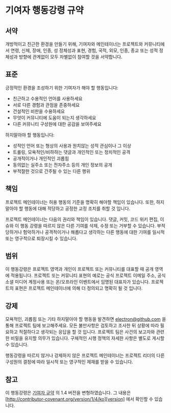 # 기여자 행동강령 규약

## 서약

개방적이고 친근한 환경을 만들기 위해, 기여자와 메인테이너는 프로젝트와
커뮤니티에서 연령, 신체, 장애, 인종, 성 정체성과 표현, 경험, 국적, 외모, 인종,
종교 또는 성적 정체성과 방향에 관계없이 모두 차별없이 참여할 것을 서약합니다.

## 표준

긍정적인 환경을 조성하기 위한 기여자가 해야 할 행동입니다:

* 친근하고 수용적인 언어를 사용하세요
* 서로 다른 경험과 관점을 존중하세요
* 건설적인 비판을 수용하세요
* 무엇이 커뮤니티에 도움이 되는지 생각하세요
* 다른 커뮤니티 구성원에 대한 공감을 보여주세요

하지말아야 할 행동입니다:

* 성적인 언어 또는 형상의 사용과 원치않는 성적 관심이나 그 이상
* 트롤링, 모욕적인/비하하는 댓글과 개인적인 또는 정치적인 공격
* 공개적이거나 개인적인 괴롭힘
* 동의없는 실주소 또는 전자주소 등의 개인 정보의 공개
* 부적절한 것으로 간주될 수 있는 다른 행위

## 책임

프로젝트 메인테이너는 허용 행동의 기준을 명확히 해야할 책임이 있습니다. 또한,
하지말아야 할 행동에 대해 적당하고 공정한 교정 조치를 취할 것 입니다.

프로젝트 메인테이너는 다음의 권리와 책임이 있습니다. 댓글, 커밋, 코드 위키
편집, 이슈와 이 행동 강령을 따르지 않은 다른 기여를 삭제, 수정 또는 거부할 수
있습니다. 부적당하거나 험악하거나 공격적이거나 해롭다고 생각하는 다른 행동에
대한 기여를 일시적 또는 영구적으로 퇴장시킬 수 있습니다.

## 범위

이 행동강령은 프로젝트 영역과 개인이 프로젝트 또는 커뮤니티를 대표할 때 공개
영역에 적용됩니다. 프로젝트 또는 커뮤니티 표현의 예로는 공식 프로젝트 이메일
주소, 공식 소셜 미디어 계정사용 또는 온/오프라인 이벤트에서 임명된 대표자가
있습니다. 프로젝트의 표현은 프로젝트 메인테이너에 의해 더 정의되고 명확히 될 것
입니다.

## 강제

모욕적인, 괴롭힘 또는 기타 하지말아야 할 행동을 발견하면
[electron@github.com](mailto:electron@github.com) 을 통해 프로젝트 팀에
보고해주세요. 모든 불만사항은 검토하고 조사한 뒤 상황에 따라 필요하고
적절하다고 생각되는 응답을 할 것 입니다. 프로젝트 팀은 사건의 보고자와 관련한
비밀을 유지할 의무가 있습니다. 구체적인 시행 정책의 자세한 사항은 별도로 게시할
수 있습니다.

행동강령을 따르지 않거나 강제하지 않은 프로젝트 메인테이너는 프로젝트 리더의
다른 구성원의 결정에 따라 일시적 또는 영구적인 제재를 받을 수 있습니다.

## 참고

이 행동강령은 [기여자 규약][homepage] 의 1.4 버전을 변형하였습니다. 그 내용은
[http://contributor-covenant.org/version/1/4/ko][version] 에서 확인할 수 있습니다.

[homepage]: http://contributor-covenant.org
[version]: http://contributor-covenant.org/version/1/4/ko/
